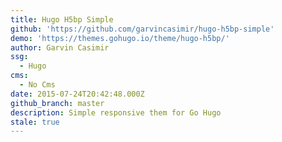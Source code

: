 ```yaml
---
title: Hugo H5bp Simple
github: 'https://github.com/garvincasimir/hugo-h5bp-simple'
demo: 'https://themes.gohugo.io/theme/hugo-h5bp/'
author: Garvin Casimir
ssg:
  - Hugo
cms:
  - No Cms
date: 2015-07-24T20:42:48.000Z
github_branch: master
description: Simple responsive them for Go Hugo
stale: true
---
```

